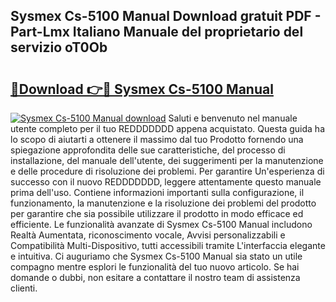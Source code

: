 ## Sysmex Cs-5100 Manual Download gratuit PDF - Part-Lmx Italiano Manuale del proprietario del servizio oT0Ob

# <h2><a href="http://dfdhav.blite.top/?on=Sysmex+Cs-5100+Manual">🔗Download 👉🔴 Sysmex Cs-5100 Manual</a></h2>

[![Sysmex Cs-5100 Manual download](https://i.imgur.com/lujVjoI.png)](http://dfdhav.blite.top/?on=Sysmex+Cs-5100+Manual)
Saluti e benvenuto nel manuale utente completo per il tuo REDDDDDDD appena acquistato. Questa guida ha lo scopo di aiutarti a ottenere il massimo dal tuo Prodotto fornendo una spiegazione approfondita delle sue caratteristiche, del processo di installazione, del manuale dell'utente, dei suggerimenti per la manutenzione e delle procedure di risoluzione dei problemi. Per garantire Un'esperienza di successo con il nuovo REDDDDDDD, leggere attentamente questo manuale prima dell'uso. Contiene informazioni importanti sulla configurazione, il funzionamento, la manutenzione e la risoluzione dei problemi del prodotto per garantire che sia possibile utilizzare il prodotto in modo efficace ed efficiente. Le funzionalità avanzate di Sysmex Cs-5100 Manual includono Realtà Aumentata, riconoscimento vocale, Avvisi personalizzabili e Compatibilità Multi-Dispositivo, tutti accessibili tramite L'interfaccia elegante e intuitiva. Ci auguriamo che Sysmex Cs-5100 Manual sia stato un utile compagno mentre esplori le funzionalità del tuo nuovo articolo. Se hai domande o dubbi, non esitare a contattare il nostro team di assistenza clienti.
